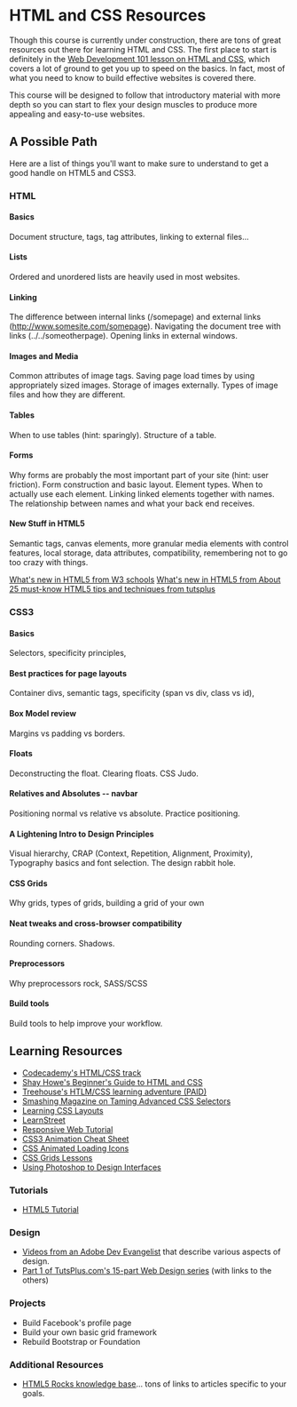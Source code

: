 # HTML and CSS Resources

Though this course is currently under construction, there are tons of great resources out there for learning HTML and CSS.  The first place to start is definitely in the [Web Development 101 lesson on HTML and CSS](/courses/web-development-101/lessons/html-and-css-basics), which covers a lot of ground to get you up to speed on the basics.  In fact, most of what you need to know to build effective websites is covered there.  

This course will be designed to follow that introductory material with more depth so you can start to flex your design muscles to produce more appealing and easy-to-use websites.

## A Possible Path

Here are a list of things you'll want to make sure to understand to get a good handle on HTML5 and CSS3.

### HTML

#### Basics
    
Document structure, tags, tag attributes, linking to external files...

#### Lists

Ordered and unordered lists are heavily used in most websites.

#### Linking

The difference between internal links (/somepage) and external links (http://www.somesite.com/somepage).  Navigating the document tree with links (../../someotherpage).  Opening links in external windows.

#### Images and Media

Common attributes of image tags.  Saving page load times by using appropriately sized images.  Storage of images externally.  Types of image files and how they are different.

#### Tables

When to use tables (hint: sparingly).  Structure of a table.

#### Forms

Why forms are probably the most important part of your site (hint: user friction).  Form construction and basic layout.  Element types.  When to actually use each element.  Linking linked elements together with names.  The relationship between names and what your back end receives.

#### New Stuff in HTML5

Semantic tags, canvas elements, more granular media elements with control features, local storage, data attributes, compatibility, remembering not to go too crazy with things.

[What's new in HTML5 from W3 schools](http://www.w3schools.com/html/html5_new_elements.asp)
[What's new in HTML5 from About](http://webdesign.about.com/od/html5/a/html_5_whats_new.htm)
[25 must-know HTML5 tips and techniques from tutsplus](http://net.tutsplus.com/tutorials/html-css-techniques/25-html5-features-tips-and-techniques-you-must-know/)

### CSS3 

#### Basics

Selectors, specificity principles, 

#### Best practices for page layouts

Container divs, semantic tags, specificity (span vs div, class vs id), 

#### Box Model review

Margins vs padding vs borders.  

#### Floats

Deconstructing the float.  Clearing floats.  CSS Judo.

#### Relatives and Absolutes -- navbar

Positioning normal vs relative vs absolute.  Practice positioning.

#### A Lightening Intro to Design Principles

Visual hierarchy, CRAP (Context, Repetition, Alignment, Proximity), Typography basics and font selection.  The design rabbit hole.

#### CSS Grids

Why grids, types of grids, building a grid of your own

#### Neat tweaks and cross-browser compatibility

Rounding corners. Shadows. 

#### Preprocessors

Why preprocessors rock, SASS/SCSS

#### Build tools

Build tools to help improve your workflow.


## Learning Resources

* [Codecademy's HTML/CSS track](http://www.codecademy.com/tracks/web)
* [Shay Howe's Beginner's Guide to HTML and CSS](http://learn.shayhowe.com/html-css/)
* [Treehouse's HTLM/CSS learning adventure (PAID)](http://teamtreehouse.com/learning-adventures/learn-html-and-css)
* [Smashing Magazine on Taming Advanced CSS Selectors](http://coding.smashingmagazine.com/2009/08/17/taming-advanced-css-selectors/)
* [Learning CSS Layouts](http://learnlayout.com/)
* [LearnStreet](http://learnstreet.com)
* [Responsive Web Tutorial](http://www.lingulo.com/tutorials/css/how-to-build-a-html5-website-from-scratch)
* [CSS3 Animation Cheat Sheet](http://www.justinaguilar.com/animations/)
* [CSS Animated Loading Icons](http://tobiasahlin.com/spinkit/)
* [CSS Grids Lessons](https://hackdesign.org/lessons/32)
* [Using Photoshop to Design Interfaces](http://nathanbarry.com/how-to-use-photoshop-to-design-interfaces/)

### Tutorials

* [HTML5 Tutorial](http://www.html-5-tutorial.com/start-html5-tutorial.htm)

### Design
* [Videos from an Adobe Dev Evangelist](http://designupdate.com/) that describe various aspects of design.
* [Part 1 of TutsPlus.com's 15-part Web Design series](http://webdesign.tutsplus.com/articles/design-theory/understanding-visual-hierarchy-in-web-design/) (with links to the others)

### Projects

* Build Facebook's profile page
* Build your own basic grid framework
* Rebuild Bootstrap or Foundation 

### Additional Resources

* [HTML5 Rocks knowledge base](http://www.html5rocks.com/en/)... tons of links to articles specific to your goals.

